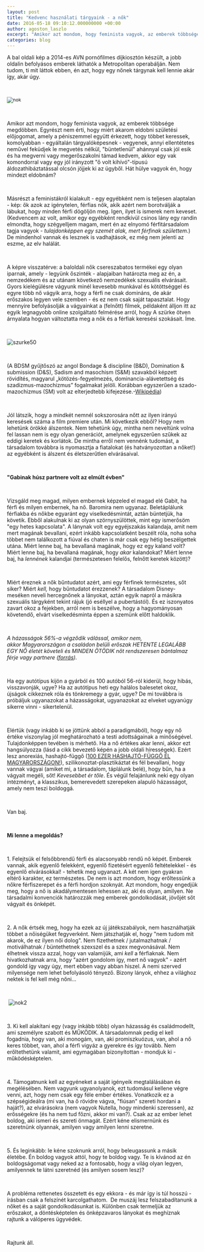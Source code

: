 ```yaml
---
layout: post
title: "Kedvenc használati tárgyaink - a nők"
date: 2016-05-18 09:10:12.000000000 +00:00
author: agoston_laszlo
excerpt: "Amikor azt mondom, hogy feminista vagyok, az emberek többsége megdöbben. Egyrészt nem érti, hogy miért akarom eldobni születési előjogomat, amely a péniszemmel együtt érkezett, hogy többet keressek, komolyabban - egyáltalán tárgyalóképesnek - vegyenek."
categories: blog
---
```

<p>A bal oldali kép a 2014-es AVN pornófilmes díjkiosztón készült, a jobb oldalin befolyásos emberek láthatók a Metropolitan operabálján. Nem tudom, ti mit láttok ebben, én azt, hogy egy nőnek tárgynak kell lennie akár így, akár úgy.</p>
<p>&nbsp;</p>
<p><img src="http://agostonlaszlo.hu/images/nok.jpg" alt="nok" style="font-size: 12.16px; line-height: 15.808px;" /></p>

<p>&nbsp;</p>
<p>Amikor azt mondom, hogy feminista vagyok, az emberek többsége megdöbben. Egyrészt nem érti, hogy miért akarom eldobni születési előjogomat, amely a péniszemmel együtt érkezett, hogy többet keressek, komolyabban - egyáltalán tárgyalóképesnek - vegyenek, annyi ellentétetes neművel feküdjek le megvetés nélkül, "büntetlenül" ahánnyal csak jól esik és ha megverni vagy megerőszakolni támad kedvem, akkor egy vak komondorral vagy egy jól irányzott "ő volt kihívó"-típusú áldozathibáztatással olcsón jöjjek ki az ügyből. Hát hülye vagyok én, hogy mindezt eldobnám?</p>
<p>&nbsp;</p>
<p>Másrészt a feministákról kialakult - egy egyébként nem is teljesen alaptalan - kép: ők azok az igénytelen, férfias nők, akik azért nem borotválják a lábukat, hogy minden férfi dögöljön meg. Igen, ilyet is ismerek nem keveset. (Kedvencem az volt, amikor egy egyébként rendkívül csinos lány egy randin elmondta, hogy szégyelljem magam, mert én az elnyomó férfitársadalom tagja vagyok - <em>tulajdonképpen egy szemét alak, mert férfinak születtem.</em>) De mindenhol vannak és lesznek is vadhajtások, ez még nem jelenti az eszme, az elv halálát.</p>
<p>&nbsp;</p>
<p>A képre visszatérve: a baloldali nők csereszabatos termékei egy olyan iparnak, amely - legyünk őszinték - alapjaiban határozta meg az én, a nemzedékem és az utánam következő nemzedékek szexuális elvárásait. Gyors kielégülésre vágyunk minél kevesebb munkával és kötöttséggel és egyre több nő vágyik arra, hogy a férfi ne csak domináns, de akár erőszakos legyen vele szemben - és ez nem csak saját tapasztalat. Hogy mennyire befolyásolják a vágyainkat a (felnőtt) filmek, példaként álljon itt az egyik legnagyobb online szolgáltató felmérése arról, hogy A szürke ötven árnyalata hogyan változtatta meg a nők és a férfiak keresési szokásait. Íme.</p>
<p>&nbsp;</p>
<p><img src="http://agostonlaszlo.hu/images/cikkek/szurke50.jpg" alt="szurke50" /></p>
<p>&nbsp;</p>
<p>(A BDSM gyűjtőszó az angol Bondage &amp; discipline (B&amp;D), Domination &amp; submission (D&amp;S), Sadism and masochism (S&amp;M) szavakból képzett rövidítés, magyarul „kötözés-fegyelmezés, dominancia-alávetettség és szadizmus-mazochizmus” fogalmakat jelöli. Korábban egyszerűen a szado-mazochizmus (SM) volt az elterjedtebb kifejezése.-<a href="https://hu.wikipedia.org/wiki/BDSM" target="_blank">Wikipédia</a>)</p>
<p>&nbsp;</p>
<p>Jól látszik, hogy a mindkét nemnél sokszorosára nőtt az ilyen irányú keresések száma a film premiere után. Mi következik ebből? Hogy nem lehetünk örökké álszentek. Nem tehetünk úgy, mintha nem neveltünk volna fel lassan nem is egy olyan generációt, amelynek egyszerűen szűkek az eddigi keretek és korlátok. De mintha erről nem vennénk tudomást, a társadalom&nbsp;továbbra is nyomasztja a fiatalokat (és hatványozottan a nőket!) az egyébként is álszent és életszerűtlen elvárásaival.</p>
<p>&nbsp;</p>
<p><strong>"Gabinak húsz partnere volt az elmúlt évben"</strong></p>
<p>&nbsp;</p>
<p>Vizsgáld meg magad, milyen embernek képzeled el magad elé Gabit, ha férfi és milyen embernek, ha nő. Baromira nem ugyanaz. Beletáplálunk férfiakba és nőkbe egyaránt egy viselkedésmintát, aztán büntetjük, ha követik. Ebből alakulnak ki az olyan szörnyszülöttek, mint egy ismerősöm "egy hetes kapcsolata". A lánynak volt egy egyéjszakás kalandaja, amit nem mert magának bevallani, ezért inkább kapcsolatként beszélt róla, noha soha többet nem találkozott a fiúval és chaten is már csak egy hétig beszélgettek utána. Miért lenne baj, ha bevallaná magának, hogy ez egy kaland volt? Miért lenne baj, ha bevallaná magának, hogy <em>akar</em> kalandokat? Miért lenne baj, ha<em> lennének</em> kalandjai (természetesen felelős, felnőtt keretek között)?</p>
<p>&nbsp;</p>
<p>Miért éreznek a nők bűntudatot azért, ami egy férfinek természetes, sőt siker? Miért<em> kell, </em>hogy bűntudatot érezzenek? A társadalom Disney-meséken neveli hercegnőnek a lányokat, aztán egyik napról a másikra szexuális tárgyként tekint rájuk (jó eséllyel a pubertástól). És ez iszonyatos zavart okoz a fejekben, arról nem is beszélve, hogy a hagyományosan követendő, elvárt viselkedésminta éppen a szemünk előtt haldoklik.</p>
<p>&nbsp;</p>
<p><em>A házasságok 56%-a végződik válással, amikor nem, akkor&nbsp;Magyarországon a családon belüli erőszak HETENTE LEGALÁBB EGY NŐ életét követeli és&nbsp;MINDEN ÖTÖDIK nőt rendszeresen bántalmaz férje vagy partnere (<a href="http://16akcionap.org/nehany-adat-a-csaladon-beluli-eroszakrol" target="_blank">forrás</a>).</em></p>
<p>&nbsp;</p>
<p>Ha egy autótípus kijön a gyárból és 100 autóból 56-ról kiderül, hogy hibás, visszavonják, ugye? Ha az autótípus heti egy halálos balesetet okoz, újságok cikkeznek róla és tönkremegy a gyár, ugye? De mi továbbra is próbáljuk ugyanazokat a házasságokat, ugyanazokat az elveket ugyanúgy sikerre vinni - sikertelenül.</p>
<p>&nbsp;</p>
<p>Elértük (vagy inkább ki se jöttünk abból a paradigmából), hogy egy nő értéke viszonylag jól meghatározható a testi adottságainak a minőségével. Tulajdonképpen tevében is mérhető. Ha a nő értékes akar lenni, akkor ezt hangsúlyozza (lásd a cikk bevezető képén a jobb oldali hírességek). Ezért lesz anorexiás, hashajtó-függő (<a href="http://istenpatikaja.hu/cikk/131" target="_blank">100 EZER HASHAJTÓ-FÜGGŐ ÉL MAGYARORSZÁGON!</a>), szilikonoztat-plasztikáztat és fél bevallani, hogy vannak vágyai (amiket mi, a társadalom, táplálunk belé), hogy bűn, ha a vágyait megéli, sőt! <em>Kevesebbet ér tőle</em>. És végül felajánlunk neki egy olyan intézményt, a klasszikus, bemerevedett szerepeken alapuló házasságot, amely nem teszi boldoggá.&nbsp;</p>
<p>&nbsp;</p>
<p>Van baj.</p>
<p>&nbsp;</p>
<p><strong>Mi lenne a megoldás?</strong></p>
<p>&nbsp;</p>
<p>1. Felejtsük el felsőbbrendű férfi és alacsonyabb rendű nő képét. Emberek vannak, akik egyenlő felekként, egyenlő fizetésért egyenlő feltételekkel - és egyenlő elvárásokkal! - tehetik meg ugyanazt. A két nem igen gyakran eltérő karakter, ez természetes. De nem is azt mondom, hogy erőltessünk a nőkre férfiszerepet és a férfi hordjon szoknyát. Azt mondom, hogy engedjük meg, hogy a nő is akadálymentesen lehessen az, aki és olyan, amilyen. Ne társadalmi konvenciók határozzák meg emberek gondolkodását, jövőjét sőt vágyait és önképét.</p>
<p>&nbsp;</p>
<p>2. A nők értsék meg, hogy ha ezek az új játékszabályok, nem használhatják többet a nőiségüket fegyverként. Nem játszhatják el, hogy "nem tudom mit akarok, de ez ilyen női dolog". Nem fizethetnek / jutalmazhatnak / motiválhatnak / büntethetnek szexszel és a szex megvonásával. Nem élhetnek vissza azzal, hogy van valamijük, ami<em> kell</em> a férfiaknak. Nem hivatkozhatnak arra, hogy "azért gondolom így, mert nő vagyok" - azért gondold így vagy úgy, mert ebben vagy abban hiszel. A nemi szerved milyensége nem lehet befolyásoló tényező.&nbsp;Bizony lányok, ehhez a világhoz nektek is fel kell még nőni...</p>
<p>&nbsp;</p>
<p>&nbsp;<img src="http://agostonlaszlo.hu/images/cikkek/nok2.jpg" alt="nok2" /></p>
<p>&nbsp;</p>
<p>3. Ki kell alakítani egy (vagy inkább több) olyan házasság és családmodellt, ami személyre szabott és MŰKÖDIK. A társadalomnak pedig el kell fogadnia, hogy van, aki monogám, van, aki promiszkuózus, van, ahol a nő keres többet, van, ahol a férfi vigyáz a gyerekre és így tovább. Nem erőltethetünk valamit, ami egymagában bizonyítottan - mondjuk ki - működésképtelen.&nbsp;</p>
<p>&nbsp;</p>
<p>4. Támogatnunk kell az egyéneket a saját igényeik megtalálásában és megélésében. Nem vagyunk ugyanolyanok, ezt tudomásul kellene végre venni, azt, hogy nem csak egy féle ember értékes. Vonatkozik ez a szépségideálra (mi van, ha ő rövidre vágva, "fiúsan" szereti hordani a haját?), az elvárásokra (nem vagyok Nutella, hogy mindenki szeressen), az erősségekre (és ha nem tud főzni, akkor mi van?). Csak az az ember lehet boldog, aki ismeri és szereti önmagát. Ezért kéne elismernünk és szeretnünk olyannak, amilyen vagy amilyen lenni szeretne.</p>
<p>&nbsp;</p>
<p>5. És leginkább: le kéne szoknunk arról, hogy beleugassunk a másik életébe. Én boldog vagyok attól, hogy te boldog vagy. Te is kívánod az én boldogságomat vagy neked az a fontosabb, hogy a világ olyan legyen, amilyennek te látni szeretnéd (és amilyen sosem lesz)?</p>
<p>&nbsp;</p>
<p>A probléma rettenetes összetett és egy ekkora - és már így is túl hosszú - írásban csak a felszínét karcolgathatom. &nbsp;De muszáj lesz felszabadítanunk a nőket és a saját gondolkodásunkat is. Különben csak termeljük az erőszakot, a döntésképtelen és önképzavaros lányokat és meghíznak rajtunk a válóperes ügyvédek.&nbsp;</p>
<p>&nbsp;</p>
<p>Rajtunk áll.</p>
